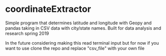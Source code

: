 # coordinateExtractor


Simple program that determines latitude and longitude with Geopy and pandas taking in CSV data with city/state names. Built for data analysis and research spring 2019

In the future considering making this read terminal input but for now if you want to use clone the repo and replace "csv_file" with your own file


